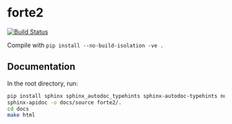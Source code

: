 # forte2

[![Build Status](https://github.com/evangelistalab/forte2/actions/workflows/build.yml/badge.svg)](https://github.com/evangelistalab/forte2/actions/workflows/build.yml)

Compile with `pip install --no-build-isolation -ve .`

## Documentation
In the root directory, run:
```bash
pip install sphinx sphinx_autodoc_typehints sphinx-autodoc-typehints numpydoc
sphinx-apidoc -o docs/source forte2/.
cd docs
make html
```